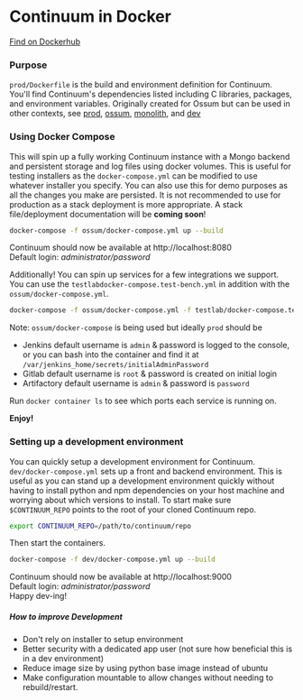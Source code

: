 # Continuum in Docker
[Find on Dockerhub](https://hub.docker.com/r/cycletime/continuum/)

### Purpose
`prod/Dockerfile` is the build and environment definition for Continuum. You'll find Continuum's dependencies listed including C libraries, packages, and environment variables.
Originally created for Ossum but can be used in other contexts, see [prod](./prod/README.md), [ossum](./ossum/README.md), [monolith](./monolith/README.md), and [dev](./dev)

### Using Docker Compose
This will spin up a fully working Continuum instance with a Mongo backend and persistent storage and log files using docker volumes.
This is useful for testing installers as the `docker-compose.yml` can be modified to use whatever installer you specify.
You can also use this for demo purposes as all the changes you make are persisted.
It is not recommended to use for production as a stack deployment is more appropriate. A stack file/deployment documentation will be **coming soon**!

```bash
docker-compose -f ossum/docker-compose.yml up --build
```

Continuum should now be available at http://localhost:8080  
Default login: _administrator/password_  

Additionally! You can spin up services for a few integrations we support.
You can use the `testlabdocker-compose.test-bench.yml` in addition with the `ossum/docker-compose.yml`.

```bash
docker-compose -f ossum/docker-compose.yml -f testlab/docker-compose.test-bench.yml up --build
```

Note: `ossum/docker-compose` is being used but ideally `prod` should be
* Jenkins default username is `admin` & password is logged to the console, or you can bash into the container and find it at `/var/jenkins_home/secrets/initialAdminPassword`
* Gitlab default username is `root` & password is created on initial login
* Artifactory default username is `admin` & password is `password`

Run `docker container ls` to see which ports each service is running on.

**Enjoy!**

### Setting up a development environment
You can quickly setup a development environment for Continuum. `dev/docker-compose.yml` sets up a front and backend environment. This is useful as you can stand up a development environment quickly without having to install python and npm dependencies on your host machine and worrying about which versions to install.
To start make sure `$CONTINUUM_REPO` points to the root of your cloned Continuum repo.  

```bash
export CONTINUUM_REPO=/path/to/continuum/repo
```

Then start the containers.

```bash
docker-compose -f dev/docker-compose.yml up --build
```

Continuum should now be available at http://localhost:9000  
Default login: _administrator/password_  
Happy dev-ing!
##### How to improve Development
* Don't rely on installer to setup environment
* Better security with a dedicated app user (not sure how beneficial this 
 is in a dev environment)
* Reduce image size by using python base image instead of ubuntu
* Make configuration mountable to allow changes without needing 
to rebuild/restart.
